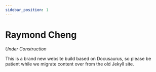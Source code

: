 ```yaml
---
sidebar_position: 1
---
```


# Raymond Cheng

*Under Construction*

This is a brand new website build based on Docusaurus, so please be patient while we migrate content over from the old Jekyll site.
